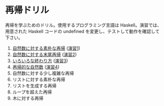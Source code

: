 # 再帰ドリル

再帰を学ぶためのドリル。使用するプログラミング言語は Haskell。演習では、用意された Haskell コードの undefined を変更し、テストして動作を確認して下さい。

1. [自然数に対する素朴な再帰](1.md) ([演習1](1.hs))
2. [自然数に対する末尾再帰](2.md) ([演習2](2.hs))
3. [いろいろな終わり方](3.md) ([演習3](3.hs))
4. [再帰的な自然数](4.md) ([演習4](4.hs))
5. 自然数に対する少し複雑な再帰
6. リストに対する素朴な再帰
7. リストを生成する再帰
8. ループを超えた再帰
9. 木に対する再帰

